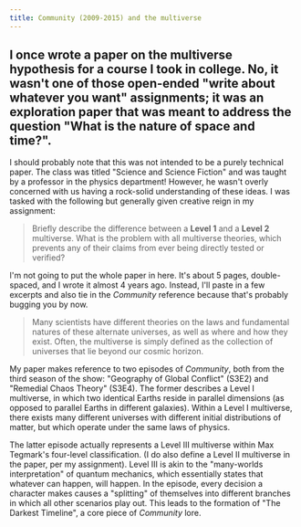 ```yaml
---
title: Community (2009-2015) and the multiverse
---
```


I once wrote a paper on the multiverse hypothesis for a course I took in college. No, it wasn't one of those open-ended "write about whatever you want" assignments; it was an exploration paper that was meant to address the question "What is the nature of space and time?".
---

I should probably note that this was not intended to be a purely technical paper. The class was titled "Science and Science Fiction" and was taught by a professor in the physics department! However, he wasn't overly concerned with us having a rock-solid understanding of these ideas. I was tasked with the following but generally given creative reign in my assignment:

> Briefly describe the difference between a **Level 1** and a **Level 2** multiverse. What is the problem with all multiverse theories, which prevents any of their claims from ever being directly tested or verified?

I'm not going to put the whole paper in here. It's about 5 pages, double-spaced, and I wrote it almost 4 years ago. Instead, I'll paste in a few excerpts and also tie in the *Community* reference because that's probably bugging you by now.

> Many scientists have different theories on the laws and fundamental natures of these alternate universes, as well as where and how they exist. Often, the multiverse is simply defined as the collection of universes that lie beyond our cosmic horizon.

My paper makes reference to two episodes of *Community*, both from the third season of the show: "Geography of Global Conflict" (S3E2) and "Remedial Chaos Theory" (S3E4). The former describes a Level I multiverse, in which two identical Earths reside in parallel dimensions (as opposed to parallel Earths in different galaxies). Within a Level I multiverse, there exists many different universes with different initial distributions of matter, but which operate under the same laws of physics.

The latter episode actually represents a Level III multiverse within Max Tegmark's four-level classification. (I do also define a Level II multiverse in the paper, per my assignment). Level III is akin to the "many-worlds interpretation" of quantum mechanics, which essentially states that whatever can happen, will happen. In the episode, every decision a character makes causes a "splitting" of themselves into different branches in which all other scenarios play out. This leads to the formation of "The Darkest Timeline", a core piece of *Community* lore.

